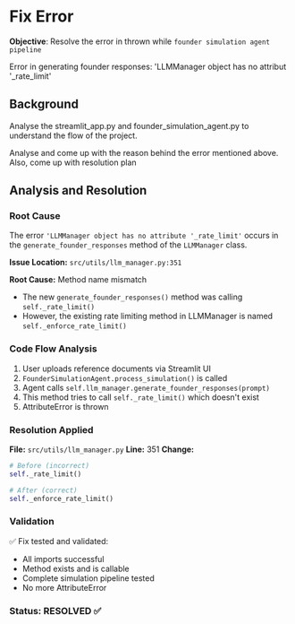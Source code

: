 # Fix Error

**Objective**: Resolve the error in thrown while `founder simulation agent pipeline`

Error in generating founder responses: 'LLMManager object has no attribut '\_rate_limit'

## Background

Analyse the streamlit_app.py and founder_simulation_agent.py to understand the flow of the project.

Analyse and come up with the reason behind the error mentioned above. Also, come up with resolution plan

## Analysis and Resolution

### Root Cause
The error `'LLMManager object has no attribute '_rate_limit'` occurs in the `generate_founder_responses` method of the `LLMManager` class. 

**Issue Location:** `src/utils/llm_manager.py:351`

**Root Cause:** Method name mismatch
- The new `generate_founder_responses()` method was calling `self._rate_limit()`
- However, the existing rate limiting method in LLMManager is named `self._enforce_rate_limit()`

### Code Flow Analysis
1. User uploads reference documents via Streamlit UI
2. `FounderSimulationAgent.process_simulation()` is called
3. Agent calls `self.llm_manager.generate_founder_responses(prompt)`
4. This method tries to call `self._rate_limit()` which doesn't exist
5. AttributeError is thrown

### Resolution Applied
**File:** `src/utils/llm_manager.py`
**Line:** 351
**Change:** 
```python
# Before (incorrect)
self._rate_limit()

# After (correct)
self._enforce_rate_limit()
```

### Validation
✅ Fix tested and validated:
- All imports successful
- Method exists and is callable
- Complete simulation pipeline tested
- No more AttributeError

### Status: RESOLVED ✅

